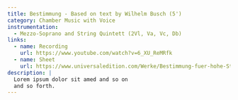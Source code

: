 ```yaml
---
title: Bestimmung - Based on text by Wilhelm Busch (5')
category: Chamber Music with Voice
instrumentation:
  - Mezzo-Soprano and String Quintett (2Vl, Va, Vc, Db)
links:
  - name: Recording
    url: https://www.youtube.com/watch?v=6_XU_ReMRfk
  - name: Sheet
    url: https://www.universaledition.com/Werke/Bestimmung-fuer-hohe-Stimme-und-Streichquintett/P0301905$0
description: |
  Lorem ipsum dolor sit amed and so on
  and so forth.
---
```

